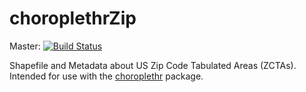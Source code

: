 # choroplethrZip

Master: [![Build Status](https://travis-ci.org/arilamstein/choroplethrZip.svg)](https://travis-ci.org/arilamstein/choroplethrZip)

Shapefile and Metadata about US Zip Code Tabulated Areas (ZCTAs). Intended for use with the [choroplethr](https://github.com/arilamstein/choroplethr) package.
